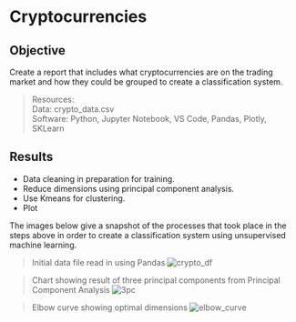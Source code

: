 # Cryptocurrencies
## Objective
Create a report that includes what cryptocurrencies are on the trading market and how they could be grouped to create a classification system. 

> Resources:<br>
> Data: crypto_data.csv<br>
> Software: Python, Jupyter Notebook, VS Code, Pandas, Plotly, SKLearn

## Results

* Data cleaning in preparation for training.
* Reduce dimensions using principal component analysis.
* Use Kmeans for clustering.
* Plot

The images below give a snapshot of the processes that took place in the steps above in order to create a classification system using unsupervised machine learning.

> Initial data file read in using Pandas
![crypto_df](https://user-images.githubusercontent.com/108758105/211185331-6062b325-5698-430a-bba2-3fab28621a8f.png)

> Chart showing result of three principal components from Principal Component Analysis
![3pc](https://user-images.githubusercontent.com/108758105/211185387-f0b73478-c490-4bd2-8549-3a61599e6327.png)

> Elbow curve showing optimal dimensions
![elbow_curve](https://user-images.githubusercontent.com/108758105/211185352-dc196f97-1d35-49ea-989f-c7be3948b054.png)


